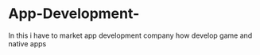 # App-Development-
In this i have to market app development company  how develop game and native apps
